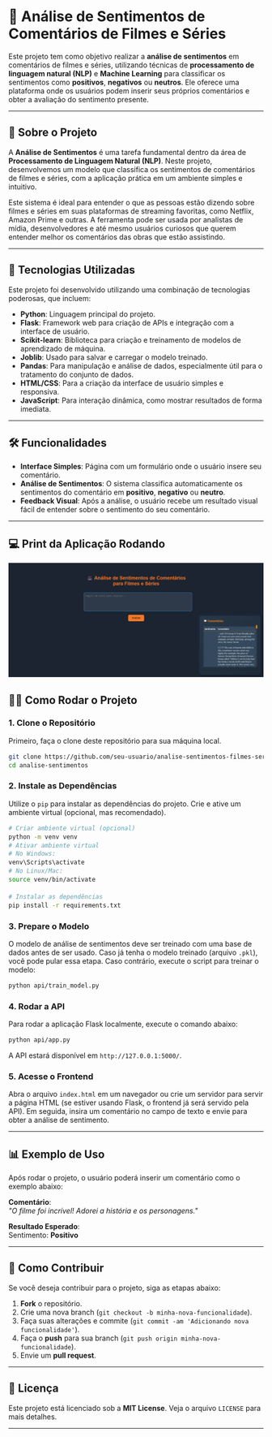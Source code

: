 # 🎥 **Análise de Sentimentos de Comentários de Filmes e Séries**

Este projeto tem como objetivo realizar a **análise de sentimentos** em comentários de filmes e séries, utilizando técnicas de **processamento de linguagem natural (NLP)** e **Machine Learning** para classificar os sentimentos como **positivos**, **negativos** ou **neutros**. Ele oferece uma plataforma onde os usuários podem inserir seus próprios comentários e obter a avaliação do sentimento presente.

---

## 📜 **Sobre o Projeto**

A **Análise de Sentimentos** é uma tarefa fundamental dentro da área de **Processamento de Linguagem Natural (NLP)**. Neste projeto, desenvolvemos um modelo que classifica os sentimentos de comentários de filmes e séries, com a aplicação prática em um ambiente simples e intuitivo.

Este sistema é ideal para entender o que as pessoas estão dizendo sobre filmes e séries em suas plataformas de streaming favoritas, como Netflix, Amazon Prime e outras. A ferramenta pode ser usada por analistas de mídia, desenvolvedores e até mesmo usuários curiosos que querem entender melhor os comentários das obras que estão assistindo.

---

## 🔧 **Tecnologias Utilizadas**

Este projeto foi desenvolvido utilizando uma combinação de tecnologias poderosas, que incluem:

- **Python**: Linguagem principal do projeto.
- **Flask**: Framework web para criação de APIs e integração com a interface de usuário.
- **Scikit-learn**: Biblioteca para criação e treinamento de modelos de aprendizado de máquina.
- **Joblib**: Usado para salvar e carregar o modelo treinado.
- **Pandas**: Para manipulação e análise de dados, especialmente útil para o tratamento do conjunto de dados.
- **HTML/CSS**: Para a criação da interface de usuário simples e responsiva.
- **JavaScript**: Para interação dinâmica, como mostrar resultados de forma imediata.

---

## 🛠️ **Funcionalidades**

- **Interface Simples**: Página com um formulário onde o usuário insere seu comentário.
- **Análise de Sentimentos**: O sistema classifica automaticamente os sentimentos do comentário em **positivo**, **negativo** ou **neutro**.
- **Feedback Visual**: Após a análise, o usuário recebe um resultado visual fácil de entender sobre o sentimento do seu comentário.

---

## 💻 Print da Aplicação Rodando

![Tela inicial da aplicação](assets/tela-inicial-analisador-sentimentos.png)

## 🧑‍💻 **Como Rodar o Projeto**

### **1. Clone o Repositório**

Primeiro, faça o clone deste repositório para sua máquina local.

```bash
git clone https://github.com/seu-usuario/analise-sentimentos-filmes-series.git
cd analise-sentimentos
```

### **2. Instale as Dependências**

Utilize o `pip` para instalar as dependências do projeto. Crie e ative um ambiente virtual (opcional, mas recomendado).

```bash
# Criar ambiente virtual (opcional)
python -m venv venv
# Ativar ambiente virtual
# No Windows:
venv\Scripts\activate
# No Linux/Mac:
source venv/bin/activate

# Instalar as dependências
pip install -r requirements.txt
```

### **3. Prepare o Modelo**

O modelo de análise de sentimentos deve ser treinado com uma base de dados antes de ser usado. Caso já tenha o modelo treinado (arquivo `.pkl`), você pode pular essa etapa. Caso contrário, execute o script para treinar o modelo:

```bash
python api/train_model.py
```

### **4. Rodar a API**

Para rodar a aplicação Flask localmente, execute o comando abaixo:

```bash
python api/app.py
```

A API estará disponível em `http://127.0.0.1:5000/`.

### **5. Acesse o Frontend**

Abra o arquivo `index.html` em um navegador ou crie um servidor para servir a página HTML (se estiver usando Flask, o frontend já será servido pela API). Em seguida, insira um comentário no campo de texto e envie para obter a análise de sentimento.

---

## 📊 **Exemplo de Uso**

Após rodar o projeto, o usuário poderá inserir um comentário como o exemplo abaixo:

**Comentário**:  
_"O filme foi incrível! Adorei a história e os personagens."_

**Resultado Esperado**:  
Sentimento: **Positivo**

---

## 🔄 **Como Contribuir**

Se você deseja contribuir para o projeto, siga as etapas abaixo:

1. **Fork** o repositório.
2. Crie uma nova branch (`git checkout -b minha-nova-funcionalidade`).
3. Faça suas alterações e commite (`git commit -am 'Adicionando nova funcionalidade'`).
4. Faça o **push** para sua branch (`git push origin minha-nova-funcionalidade`).
5. Envie um **pull request**.

---

## 📜 **Licença**

Este projeto está licenciado sob a **MIT License**. Veja o arquivo `LICENSE` para mais detalhes.

---
